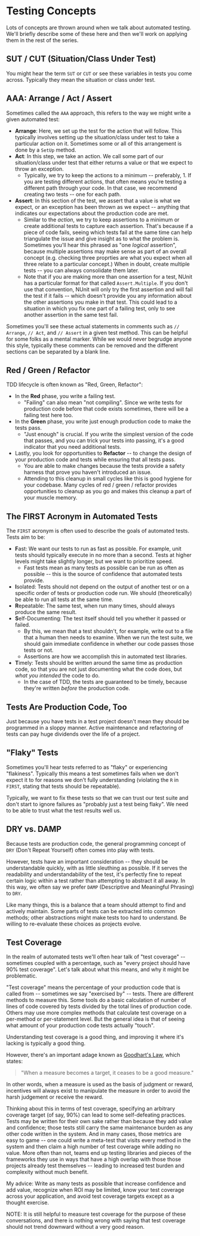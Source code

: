 # Testing Concepts

Lots of concepts are thrown around when we talk about automated testing. We'll briefly describe some of these here and then we'll work on applying them in the rest of the series.

## SUT / CUT (Situation/Class Under Test)

You might hear the term `SUT` or `CUT` or see these variables in tests you come across. Typically they mean the situation or class under test.

## AAA: Arrange / Act / Assert

Sometimes called the `AAA` approach, this refers to the way we might write a given automated test:

* **Arrange**: Here, we set up the test for the action that will follow. This typically involves setting up the situation/class under test to take a particular action on it. Sometimes some or all of this arrangement is done by a `SetUp` method.
* **Act**: In this step, we take an action. We call some part of our situation/class under test that either returns a value or that we expect to throw an exception.
  * Typically, we try to keep the actions to a minimum -- preferably, 1. If you are testing different actions, that often means you're testing a different path through your code. In that case, we recommend creating two tests -- one for each path.
* **Assert**: In this section of the test, we assert that a value is what we expect, or an exception has been thrown as we expect -- anything that indicates our expectations about the production code are met.
  * Similar to the _action_, we try to keep assertions to a minimum or create additional tests to capture each assertion. That's because if a piece of code fails, seeing which tests fail at the same time can help triangulate the issue and give insight as to what the problem is. Sometimes you'll hear this phrased as "one _logical_ assertion", because multiple assertions may make sense as part of an overall concept (e.g. checking three proprties are what you expect when all three relate to a particular concept.) When in doubt, create multiple tests -- you can always consolidate them later.
  * Note that if you are making more than one assertion for a test, NUnit has a particular format for that called `Assert.Multiple`. If you don't use that convention, NUnit will only try the first assertion and will fail the test if it fails -- which doesn't provide you any information about the other assertions you make in that test. This could lead to a situation in which you fix one part of a failing test, only to see another assertion in the same test fail.

Sometimes you'll see these actual statements in comments such as `// Arrange`, `// Act`, and `// Assert` in a given test method. This can be helpful for some folks as a mental marker. While we would never begrudge anyone this style, typically these comments can be removed and the different sections can be separated by a blank line.

## Red / Green / Refactor

TDD lifecycle is often known as "Red, Green, Refactor":

* In the **Red** phase, you write a failing test.
  * "Failing" can also mean "not compiling". Since we write tests for production code before that code exists sometimes, there will be a failing test here too.
* In the **Green** phase, you write just enough production code to make the tests pass.
  * "Just enough" is crucial. If you write the simplest version of the code that passes, and you can trick your tests into passing, it's a good indicator that you need additional tests.
* Lastly, you look for opportunities to **Refactor** -- to change the design of your production code and tests while ensuring that all tests pass.
  * You are able to make changes because the tests provide a safety harness that prove you haven't introduced an issue.
  * Attending to this cleanup in small cycles like this is good hygiene for your codebase. Many cycles of red / green / refactor provides opportunities to cleanup as you go and makes this cleanup a part of your muscle memory.

## The FIRST Acronym in Automated Tests

The `FIRST` acronym is often used to describe the goals of automated tests. Tests aim to be:

* **F**ast: We want our tests to run as fast as possible. For example, unit tests should typically execute in no more than a second. Tests at higher levels might take slightly longer, but we want to prioritize speed.
  * Fast tests mean as many tests as possible can be run as often as possible -- this is the source of confidence that automated tests provide.
* **I**solated: Tests should not depend on the output of another test or on a specific order of tests or production code run. We should (theoretically) be able to run all tests at the same time.
* **R**epeatable: The same test, when run many times, should always produce the same result.
* **S**elf-Documenting: The test itself should tell you whether it passed or failed.
  * By this, we mean that a test shouldn't, for example, write out to a file that a human then needs to examine. When we run the test suite, we should gain immediate confidence in whether our code passes those tests or not.
  * Assertions are how we accomplish this in automated test libraries.
* **T**imely: Tests should be written around the same time as production code, so that you are not just documenting what the code does, but _what you intended_ the code to do.
  * In the case of TDD, the tests are guaranteed to be timely, because they're written _before_ the production code.

## Tests Are Production Code, Too

Just because you have tests in a test project doesn't mean they should be programmed in a sloppy manner. Active maintenance and refactoring of tests can pay huge dividends over the life of a project.

## "Flaky" Tests

Sometimes you'll hear tests referred to as "flaky" or experiencing "flakiness". Typically this means a test sometimes fails when we don't expect it to for reasons we don't fully understanding (violating the `R` in `FIRST`, stating that tests should be repeatable).

Typically, we want to fix these tests so that we can trust our test suite and don't start to ignore failures as "probably just a test being flaky". We need to be able to trust what the test results well us.

## DRY vs. DAMP

Because tests are production code, the general programming concept of `DRY` (Don't Repeat Yourself) often comes into play with tests.

However, tests have an important consideration -- they should be understandable quickly, with as little sleuthing as possible. If it serves the readability and understandability of the test, it's perfectly fine to repeat certain logic within a test rather than attempting to abstract it all away. In this way, we often say we prefer `DAMP` (Descriptive and Meaningful Phrasing) to `DRY`.

Like many things, this is a balance that a team should attempt to find and actively maintain. Some parts of tests can be extracted into common methods; other abstractions might make tests too hard to understand. Be willing to re-evaluate these choices as projects evolve.

## Test Coverage

In the realm of automated tests we'll often hear talk of "test coverage" -- sometimes coupled with a percentage, such as "every project should have 90% test coverage". Let's talk about what this means, and why it might be problematic.

"Test coverage" means the percentage of your production code that is called from -- sometimes we say "exercised by" -- tests. There are different methods to measure this. Some tools do a basic calculation of number of lines of code covered by tests divided by the total lines of production code. Others may use more complex methods that calculate test coverage on a per-method or per-statement level. But the general idea is that of seeing what amount of your production code tests actually "touch".

Understanding test coverage is a good thing, and improving it where it's lacking is typically a good thing.

However, there's an important adage known as [Goodhart's Law](https://en.wikipedia.org/wiki/Goodhart%27s_law), which states:

> "When a measure becomes a target, it ceases to be a good measure."

In other words, when a measure is used as the basis of judgment or reward, incentives will always exist to manipulate the measure in order to avoid the harsh judgement or receive the reward.

Thinking about this in terms of test coverage, specifying an arbitrary coverage target (of say, 90%) can lead to some self-defeating practices. Tests may be written for their own sake rather than because they add value and confidence; those tests still carry the same maintenance burden as any other code written in the system. And in many cases, those metrics are easy to game -- one could write a meta-test that visits every method in the system and then claim a high number of test coverage while adding no value. More often than not, teams end up testing libraries and pieces of the frameworks they use in ways that have a high overlap with those those projects already test themselves -- leading to increased test burden and complexity without much benefit.

My advice: Write as many tests as possible that increase confidence and add value, recognize when ROI may be limited, know your test coverage across your application, and avoid test coverage targets except as a thought exercise.

NOTE: It is still helpful to measure test coverage for the purpose of these conversations, and there is nothing wrong with saying that test coverage should not trend downward without a very good reason.
